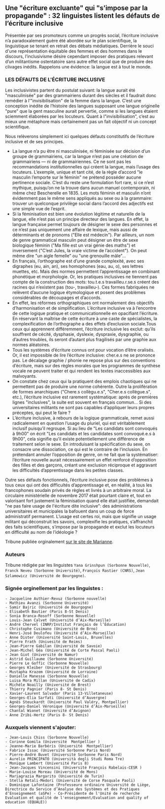 ## Une "écriture excluante" qui "s’impose par la propagande" : 32 linguistes listent les défauts de l’écriture inclusive

Présentée par ses promoteurs comme un progrès social, l’écriture inclusive n’a paradoxalement guère été abordée sur le plan scientifique, la linguistique se tenant en retrait des débats médiatiques. Derrière le souci d'une représentation équitable des femmes et des hommes dans le discours, l’inclusivisme désire cependant imposer des pratiques relevant d’un militantisme ostentatoire sans autre effet social que de produire des clivages inédits. Rappelons une évidence: la langue est à tout le monde.

### LES DÉFAUTS DE L'ÉCRITURE INCLUSIVE



Les inclusivistes partent du postulat suivant: la langue aurait été "masculinisée" par des grammairiens durant des siècles et il faudrait donc remédier à l’"invisibilisation" de la femme dans la langue. C’est une conception inédite de l’histoire des langues supposant une langue originelle "pure" que la gent masculine aurait pervertie, comme si les langues étaient sciemment élaborées par les locuteurs. Quant à l"invisibilisation", c’est au mieux une métaphore mais certainement pas un fait objectif ni un concept scientifique.

Nous relèverons simplement ici quelques défauts constitutifs de l’écriture inclusive et de ses principes.

- La langue n’a pu être ni masculinisée, ni féminisée sur décision d’un groupe de grammairiens, car la langue n’est pas une création de grammairiens 
— ni de grammairiennes. Ce ne sont pas les recommandations institutionnelles qui créent la langue, mais l’usage des locuteurs. L’exemple, unique et tant cité, de la règle d’accord "le masculin l’emporte sur le féminin" ne prétend posséder aucune pertinence sociale. C’est du reste une formulation fort rare, si ce n’est mythique, puisqu’on ne la trouve dans aucun manuel contemporain, ni même chez Bescherelle en 1835. Les mots féminin et masculin n’ont évidemment pas le même sens appliqués au sexe ou à la grammaire: trouver un quelconque privilège social dans l’accord des adjectifs est une simple vue de l’esprit.
- Si la féminisation est bien une évolution légitime et naturelle de la langue, elle n’est pas un principe directeur des langues. En effet, la langue française permet toujours de désigner le sexe des personnes et ce n’est pas uniquement une affaire de lexique, mais aussi de déterminants et de pronoms ("Elle est médecin"). Par ailleurs, un nom de genre grammatical masculin peut désigner un être de sexe biologique féminin ("Ma fille est un vrai génie des maths") et inversement ("C’est Jules, la vraie victime de l’accident"). On peut même dire "un aigle femelle" ou "une grenouille mâle"…
- En français, l’orthographe est d’une grande complexité, avec ses digraphes (eu, ain, an), ses homophones (eau, au, o), ses lettres muettes, etc. Mais des normes permettent l’apprentissage en combinant phonétique et morphologie. Or, les pratiques inclusives ne tiennent pas compte de la construction des mots: tou.t.e.s travailleu.r.se.s créent des racines qui n’existent pas (tou-, travailleu-). Ces formes fabriquées ne relèvent d’aucune logique étymologique et posent des problèmes considérables de découpages et d’accords.
- En effet, les réformes orthographiques ont normalement des objectifs d’harmonisation et de simplification. L’écriture inclusive va à l’encontre de cette logique pratique et communicationnelle en opacifiant l’écriture. En réservant la maîtrise de cette écriture à une caste de spécialistes, la complexification de l’orthographe a des effets d’exclusion sociale.Tous ceux qui apprennent différemment, l’écriture inclusive les exclut: qu’ils souffrent de cécité, dysphasie, dyslexie, dyspraxie, dysgraphie, ou d’autres troubles, ils seront d’autant plus fragilisés par une graphie aux normes aléatoires.
- Tous les systèmes d’écriture connus ont pour vocation d’être oralisés. Or, il est impossible de lire l’écriture inclusive: cher.e.s ne se prononce pas. Le décalage graphie / phonie ne repose plus sur des conventions d’écriture, mais sur des règles morales que les programmes de synthèse vocale ne peuvent traiter et qui rendent les textes inaccessibles aux malvoyants.
- On constate chez ceux qui la pratiquent des emplois chaotiques qui ne permettent pas de produire une norme cohérente. Outre la prolifération de formes anarchiques ("Chere.s collègu.e.s", "Cher.e.s collègue.s", etc.), l’écriture inclusive est rarement systématique: après de premières lignes "inclusives", la suite est souvent en français commun… Si des universitaires militants ne sont pas capables d’appliquer leurs propres préceptes, qui peut le faire ?
- L’écriture inclusive, à rebours de la logique grammaticale, remet aussi radicalement en question l’usage du pluriel, qui est véritablement inclusif puisqu’il regroupe. Si au lieu de "Les candidats sont convoqués à 9h00" on écrit "Les candidats et les candidates sont convoqué.e.s à 9h00", cela signifie qu’il existe potentiellement une différence de traitement selon le sexe. En introduisant la spécification du sexe, on consacre une dissociation, ce qui est le contraire de l’inclusion. En prétendant annuler l’opposition de genre, on ne fait que la systématiser: l’écriture nouvelle aurait nécessairement un effet renforcé d’opposition des filles et des garçons, créant une exclusion réciproque et aggravant les difficultés d’apprentissage dans les petites classes.


Outre ses défauts fonctionnels, l’écriture inclusive pose des problèmes à tous ceux qui ont des difficultés d’apprentissage et, en réalité, à tous les francophones soudain privés de règles et livrés à un arbitraire moral. La circulaire ministérielle de novembre 2017 était pourtant claire et, tout en valorisant fort justement la féminisation quand elle était justifiée, demandait "ne pas faire usage de l'écriture dite inclusive": des administrations universitaires et municipales la bafouent dans un coup de force administratif permanent. L’usage est certes roi, mais que signifie un usage militant qui déconstruit les savoirs, complexifie les pratiques, s’affranchit des faits scientifiques, s’impose par la propagande et exclut les locuteurs en difficulté au nom de l’idéologie ?

Tribune publiée orginalement [sur le site de Marianne](https://www.marianne.net/debattons/tribunes/une-ecriture-excluante-qui-s-impose-par-la-propagande-32-linguistes-listent-les).

### Auteurs

Tribune rédigée par les linguistes `Yana Grinshpun (Sorbonne Nouvelle)`, `Franck Neveu (Sorbonne Université)`, `François Rastier (CNRS)`, `Jean Szlamowicz (Université de Bourgogne)`.

### Signée orginellement par les linguistes :
```
- Jacqueline Authier-Revuz (Sorbonne nouvelle)
- Mathieu Avanzi (Sorbonne Université)
- Samir Bajric (Université de Bourgogne)
- Elisabeth Bautier (Paris 8-St Denis)
- Sonia Branca-Rosoff (Sorbonne Nouvelle)
- Louis-Jean Calvet (Université d’Aix-Marseille)
- André Chervel (INRP/Institut Français de l’Éducation)
- Christophe Cusimano (Université de Brno)
- Henri-José Deulofeu (Université d’Aix-Marseille)
- Anne Dister (Université Saint-Louis, Bruxelles)
- Pierre Frath (Univesité de Reims)
- Jean-Pierre Gabilan (Université de Savoie)
- Jean-Michel Géa (Université de Corte Pascal Paoli)
- Jean Giot (Université de Namur)
- Astrid Guillaume (Sorbonne Université)
- Pierre Le Goffic (Sorbonne Nouvelle)
- Georges Kleiber (Université de Strasbourg)
- Mustapha Krazem (Université de Lorraine)
- Danielle Manesse (Sorbonne Nouvelle)
- Luisa Mora Millan (Université de Cadix)
- Michèle Noailly (Université de Brest)
- Thierry Pagnier (Paris 8- St Denis)
- Xavier-Laurent Salvador (Paris 13-Villetaneuse)
- Georges-Elia Sarfati (Université d’Auvergne)
- Agnès Steuckardt (Université Paul Valéry, Montpellier)
- Georges-Daniel Véronique (Université d’Aix-Marseille)
- Chantal Wionet (Université d’Avignon)
- Anne Zribi-Hertz (Paris 8- St Denis)
```

### Auxquels viennent s'ajouter:
```
- Jean-Louis Chiss (Sorbonne Nouvelle)
- Corinne Gomila (Université  Montpellier )
- Jeanne-Marie Barbéris (Université  Montpellier) 
- Fabrice Issac (Université Sorbonne Paris Nord)
- Pierre-André Buvet (Université Sorbonne Paris Nord)
- Aurelio PRINCIPATO (Università degli Studi Roma Tre)
- Monique Lambert (Université Paris 8)
- Jean-Jacques Vincensini (Université François Rabelais-CESR )
- Marie-Louise Moreau (Université de Mons)
- Mariagrazia Margarito (Université de Turin)
- Stella Retali-Medori (Université de Corse Pasquale Paoli)
- Dominique Lafontaine (Professeure ordinaire Université de Liège, Directrice du Service d’Analyse des Systèmes et des Pratiques d’Enseignement (aSPe) - Co-Présidente de l'Unité de recherche Evaluation et qualité de l'enseignement/Evaluation and quality of education (EQUALE))




